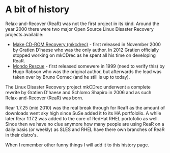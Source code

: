 # A bit of history

Relax-and-Recover (ReaR) was not the first project in its kind. Around the year 2000 there were two major Open Source Linux Disaster Recovery projects available:

- [Make CD-ROM Recovery (mkcdrec)](https://mkcdrec.sourceforge.net/) - first released in November 2000 by Gratien D'haese who was the only author. In 2012 Gratien officially stopped working on mkCDrec as he spent all his time on developing ReaR.
- [Mondo Rescue](http://www.mondorescue.org/) - first released somewere in 1999 (need to verify this) by Hugo Rabson who was the original author, but afterwards the lead was taken over by Bruno Cornec (and he still is up to today).

The Linux Disaster Recovery project mkCDrec underwent a complete rewrite by Gratien D'haese and Schlomo Shapiro in 2006 and as such Relax-and-Recover (ReaR) was born.

Rear 1.7.25 (mid 2010) was the real break through for ReaR as the amount of downloads went sky high since SuSe added it to its HA portfololio. A while later Rear 1.17.2 was added to the core of RedHat RHEL portofolio as well. Since then we have no clue anymore how many people are using ReaR on a daily basis (or weekly) as SLES and RHEL have there own branches of ReaR in their distro's.

When I remember other funny things I will add it to this history page.

